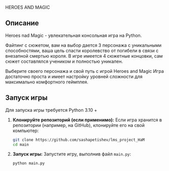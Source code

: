 HEROES AND MAGIC
## Описание

Heroes nad Magic - увлекательная консольная игра на Python.

Файтинг с сюжетом, вам на выбор дается 3 персонажа с уникальными способностями, ваша цель спасти королевство от погибели в связи с внезапной смертью короля.
В игре имеется 4 сюжетные концовки, сам сюжет составлялся учеником и полностью уникален.

Выберите своего персонажа и свой путь с игрой Heroes and Magic
Игра достаточно проста и имеет настройку уровней сложности для максимально комфортного геймплея.
 


## Запуск игры

Для запуска игры требуется Python 3.10 +

1.  **Клонируйте репозиторий (если применимо):**
    Если игра хранится в репозитории (например, на GitHub), клонируйте его на свой компьютер:

    ```bash
    git clone https://github.com/sashapetishev/lms_project_HaM
    cd main
    ```


2.  **Запуск игры:**
    Запустите игру, выполнив файл `main.py`:

    ```bash
    python main.py
    ```
